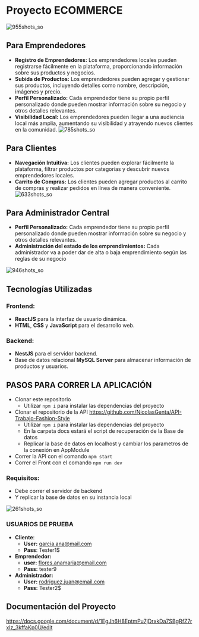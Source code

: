 # Proyecto ECOMMERCE
![955shots_so](https://github.com/NicolasGenta/fashionStyleShop/assets/110864533/f0c9096b-fc5f-4ae8-a8d4-49d2fffe99ce)

## Para Emprendedores
- **Registro de Emprendedores:**
    Los emprendedores locales pueden registrarse fácilmente en la plataforma, proporcionando información sobre sus productos y negocios.
- **Subida de Productos:**
    Los emprendedores pueden agregar y gestionar sus productos, incluyendo detalles como nombre, descripción, imágenes y precio.
- **Perfil Personalizado:**
    Cada emprendedor tiene su propio perfil personalizado donde pueden mostrar información sobre su negocio y otros detalles relevantes.
- **Visibilidad Local:**
    Los emprendedores pueden llegar a una audiencia local más amplia, aumentando su visibilidad y atrayendo nuevos clientes en la comunidad.
![785shots_so](https://github.com/NicolasGenta/fashionStyleShop/assets/110864533/c9231a3a-bddc-42a5-9ffd-3d10b4f8b71d)

## Para Clientes
- **Navegación Intuitiva:**
    Los clientes pueden explorar fácilmente la plataforma, filtrar productos por categorías y descubrir nuevos emprendedores locales.
- **Carrito de Compras:**
    Los clientes pueden agregar productos al carrito de compras y realizar pedidos en línea de manera conveniente.
![633shots_so](https://github.com/NicolasGenta/fashionStyleShop/assets/110864533/cbb766c0-094b-452b-9a18-d30981cd1467)
## Para Administrador Central
- **Perfil Personalizado:**
    Cada emprendedor tiene su propio perfil personalizado donde pueden mostrar información sobre su negocio y otros detalles relevantes.
- **Administración del estado de los emprendimientos:**
    Cada administrador va a poder dar de alta o baja emprendimiento según las reglas de su negocio

![946shots_so](https://github.com/NicolasGenta/fashionStyleShop/assets/110864533/34b63e13-780b-4be9-992c-d4057fbcb6e8)

## Tecnologías Utilizadas
### Frontend:
- **ReactJS** para la interfaz de usuario dinámica.
- **HTML**, **CSS** y **JavaScript** para el desarrollo web.

### Backend:
- **NestJS** para el servidor backend.
- Base de datos relacional **MySQL Server** para almacenar información de productos y usuarios.


## PASOS PARA CORRER LA APLICACIÓN
- Clonar este repositorio
    - Utilizar ```npm i``` para instalar las dependencias del proyecto
- Clonar el repositorio de la API https://github.com/NicolasGenta/API-Trabajo-Fashion-Style
    - Utilizar ```npm i``` para instalar las dependencias del proyecto
    - En la carpeta docs estará el script de recuperación de la Base de datos
    - Replicar la base de datos en localhost y cambiar los parametros de la conexión en AppModule
- Correr la API con el comando ```npm start```
- Correr el Front con el comando ```npm run dev```

### Requisitos:
- Debe correr el servidor de backend
- Y replicar la base de datos en su instancia local

![261shots_so](https://github.com/NicolasGenta/fashionStyleShop/assets/110864533/110d75c6-7118-496c-af8a-6886c65ccb5b)
### USUARIOS DE PRUEBA
- **Cliente**:
    - **User:** garcia.ana@mail.com
    - **Pass**: Tester1$
- **Emprendedor:**
    - **user:** flores.anamaria@email.com
    - **Pass:** tester9
- **Administrador:**
    - **User:** rodriguez.juan@email.com
    - **Pass:** Tester2$

## Documentación del Proyecto
https://docs.google.com/document/d/1EgJh6H8EptmPu7jDrxkDa7SBgRfZ7rxlz_3kffaKp0U/edit
